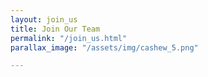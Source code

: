 ```yaml
---
layout: join_us
title: Join Our Team
permalink: "/join_us.html"
parallax_image: "/assets/img/cashew_5.png"

---
```

